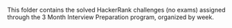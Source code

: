 This folder contains the solved HackerRank challenges (no exams) assigned through the 3 Month Interview Preparation program, organized by week. 
